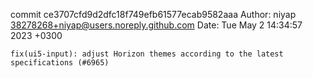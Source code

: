 commit ce3707cfd9d2dfc18f749efb61577ecab9582aaa
Author: niyap <38278268+niyap@users.noreply.github.com>
Date:   Tue May 2 14:34:57 2023 +0300

    fix(ui5-input): adjust Horizon themes according to the latest specifications (#6965)
